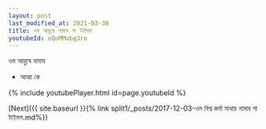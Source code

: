 ```yaml
---
layout: post
last_modified_at: 2021-03-30
title: ওম আয়ুষে নামায গা টাইমস
youtubeId: oQoMMobg3ro
---
```

 
 
 ওম আয়ুষে নামায  
 
 -  আত্মা কে 
 
  
 
  
 
 
 
 
 
 


{% include youtubePlayer.html id=page.youtubeId %}
 
[Next]({{ site.baseurl }}{% link  split1/_posts/2017-12-03-ওম বিশ্ব কর্মা মাথায় নামায গা টাইমস.md%})
 

